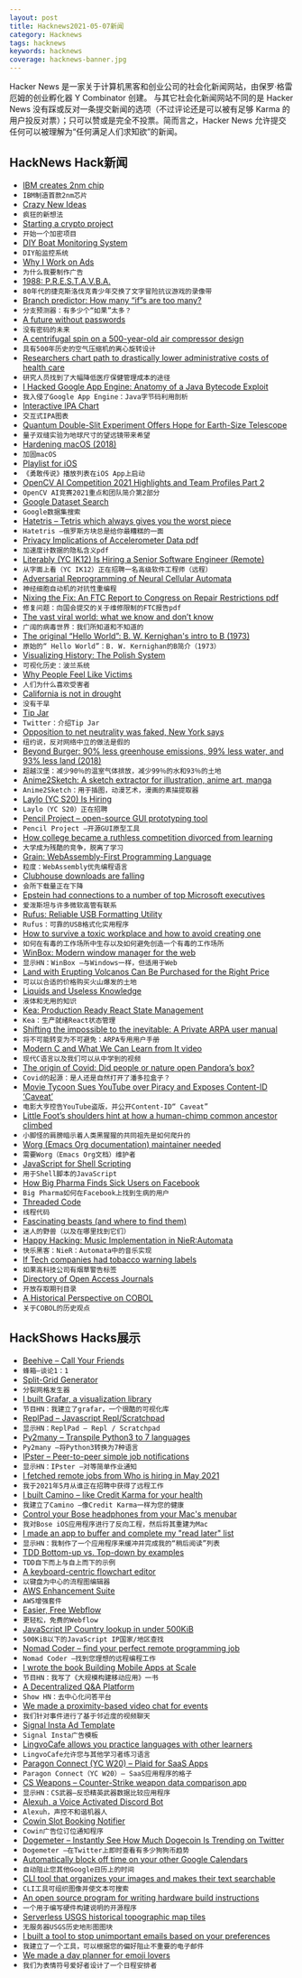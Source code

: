 ```yaml
---
layout: post
title: Hacknews2021-05-07新闻
category: Hacknews
tags: hacknews
keywords: hacknews
coverage: hacknews-banner.jpg
---
```


Hacker News 是一家关于计算机黑客和创业公司的社会化新闻网站，由保罗·格雷厄姆的创业孵化器 Y Combinator 创建。
与其它社会化新闻网站不同的是 Hacker News 没有踩或反对一条提交新闻的选项（不过评论还是可以被有足够 Karma 的用户投反对票）；只可以赞或是完全不投票。简而言之，Hacker News 允许提交任何可以被理解为“任何满足人们求知欲”的新闻。

## HackNews Hack新闻


- [IBM creates 2nm chip](https://www.anandtech.com/show/16656/ibm-creates-first-2nm-chip)
- `IBM制造首款2nm芯片`
- [Crazy New Ideas](http://paulgraham.com/newideas.html)
- `疯狂的新想法`
- [Starting a crypto project](https://twitter.com/jonsyu/status/1389635626698297344)
- `开始一个加密项目`
- [DIY Boat Monitoring System](https://l-36.com/DIY-boat-monitoring-system.php)
- `DIY船监控系统`
- [Why I Work on Ads](https://www.jefftk.com/p/why-i-work-on-ads)
- `为什么我要制作广告`
- [1988: P.R.E.S.T.A.V.B.A.](https://if50.substack.com/p/1988-prestavba)
- `80年代的捷克斯洛伐克青少年交换了文字冒险抗议游戏的录像带`
- [Branch predictor: How many “if”s are too many?](https://blog.cloudflare.com/branch-predictor/)
- `分支预测器：有多少个“如果”太多？`
- [A future without passwords](https://blog.google/technology/safety-security/a-simpler-and-safer-future-without-passwords/)
- `没有密码的未来`
- [A centrifugal spin on a 500-year-old air compressor design](https://newatlas.com/good-thinking/carnot-centrifugal-air-compressor/)
- `具有500年历史的空气压缩机的离心旋转设计`
- [Researchers chart path to drastically lower administrative costs of health care](http://med.stanford.edu/news/all-news/2021/04/researchers-chart-path-to-lower-health-care-administrative-costs.html.html?mkt_tok=ODg0LUZTQi0zMDcAAAF84YXDwjcow7qSEyVjeiYYymJxwwegZeKlZ0lY80KpvyGXnFFbRZ5F3f95hhsB45PHpP51zf1pFjdkKSLmKtSenWlsRIWs1W9g06_HVvcnbA)
- `研究人员找到了大幅降低医疗保健管理成本的途径`
- [I Hacked Google App Engine: Anatomy of a Java Bytecode Exploit](https://blog.polybdenum.com/2021/05/05/how-i-hacked-google-app-engine-anatomy-of-a-java-bytecode-exploit.html)
- `我入侵了Google App Engine：Java字节码利用剖析`
- [Interactive IPA Chart](https://www.ipachart.com/)
- `交互式IPA图表`
- [Quantum Double-Slit Experiment Offers Hope for Earth-Size Telescope](https://www.quantamagazine.org/famous-quantum-experiment-offers-hope-for-earth-size-telescope-20210505/)
- `量子双缝实验为地球尺寸的望远镜带来希望`
- [Hardening macOS (2018)](https://blog.bejarano.io/hardening-macos/)
- `加固macOS`
- [Playlist for iOS](https://brave.com/playlist/)
- `《勇敢传说》播放列表在iOS App上启动`
- [OpenCV AI Competition 2021 Highlights and Team Profiles Part 2](https://opencv.org/opencv-ai-competition-2021-highlights-and-team-profiles-part-2/)
- `OpenCV AI竞赛2021重点和团队简介第2部分`
- [Google Dataset Search](https://datasetsearch.research.google.com/)
- `Google数据集搜索`
- [Hatetris – Tetris which always gives you the worst piece](https://qntm.org/hatetris)
- `Hatetris –俄罗斯方块总是给你最糟糕的一面`
- [Privacy Implications of Accelerometer Data pdf](https://dl.acm.org/doi/pdf/10.1145/3309074.3309076)
- `加速度计数据的隐私含义pdf`
- [Literably (YC IK12) Is Hiring a Senior Software Engineer (Remote)](https://www.workatastartup.com/jobs/43782)
- `从字面上看（YC IK12）正在招聘一名高级软件工程师（远程）`
- [Adversarial Reprogramming of Neural Cellular Automata](https://distill.pub/selforg/2021/adversarial)
- `神经细胞自动机的对抗性重编程`
- [Nixing the Fix: An FTC Report to Congress on Repair Restrictions pdf](https://www.ftc.gov/system/files/documents/reports/nixing-fix-ftc-report-congress-repair-restrictions/nixing_the_fix_report_final_5521_630pm-508_002.pdf)
- `修复问题：向国会提交的关于维修限制的FTC报告pdf`
- [The vast viral world: what we know and don’t know](https://nautil.us/issue/99/universality/the-vast-viral-world-what-we-know-and-dont-know)
- `广阔的病毒世界：我们所知道和不知道的`
- [The original “Hello World”: B. W. Kernighan's intro to B (1973)](https://web.archive.org/web/20060225195733/http://cm.bell-labs.com/cm/cs/who/dmr/btut.html)
- `原始的“ Hello World”：B. W. Kernighan的B简介（1973）`
- [Visualizing History: The Polish System](https://publicdomainreview.org/collection/visualizing-history-the-polish-system)
- `可视化历史：波兰系统`
- [Why People Feel Like Victims](https://nautil.us/issue/99/universality/why-people-feel-like-victims)
- `人们为什么喜欢受害者`
- [California is not in drought](https://www.latimes.com/opinion/story/2021-05-06/editorial-there-is-no-drought)
- `没有干旱`
- [Tip Jar](https://blog.twitter.com/en_us/topics/product/2021/introducing-tip-jar.html)
- `Twitter：介绍Tip Jar`
- [Opposition to net neutrality was faked, New York says](https://www.nytimes.com/2021/05/06/technology/internet-providers-fake-comments-net-neutrality-new-york.html)
- `纽约说，反对网络中立的做法是假的`
- [Beyond Burger: 90% less greenhouse emissions, 99% less water, and 93% less land (2018)](http://css.umich.edu/publication/beyond-meats-beyond-burger-life-cycle-assessment-detailed-comparison-between-plant-based)
- `超越汉堡：减少90％的温室气体排放，减少99％的水和93％的土地`
- [Anime2Sketch: A sketch extractor for illustration, anime art, manga](https://github.com/Mukosame/Anime2Sketch)
- `Anime2Sketch：用于插图，动漫艺术，漫画的素描提取器`
- [Laylo (YC S20) Is Hiring](https://www.ycombinator.com/companies/laylo/jobs/ZVMFWsc-growth-marketing-lead)
- `Laylo（YC S20）正在招聘`
- [Pencil Project – open-source GUI prototyping tool](https://pencil.evolus.vn/)
- `Pencil Project –开源GUI原型工具`
- [How college became a ruthless competition divorced from learning](https://www.theatlantic.com/ideas/archive/2021/05/marriage-college-status-meritocracy/618795/)
- `大学成为残酷的竞争，脱离了学习`
- [Grain: WebAssembly-First Programming Language](https://www.infoq.com/news/2021/05/grain-web-assembly-first/)
- `粒度：WebAssembly优先编程语言`
- [Clubhouse downloads are falling](https://www.businessinsider.com/clubhouse-downloads-900000-in-april-2021-5)
- `会所下载量正在下降`
- [Epstein had connections to a number of top Microsoft executives](https://www.thedailybeast.com/melinda-gates-warned-bill-gates-about-jeffrey-epstein/)
- `爱泼斯坦与许多微软高管有联系`
- [Rufus: Reliable USB Formatting Utility](https://github.com/pbatard/rufus)
- `Rufus：可靠的USB格式化实用程序`
- [How to survive a toxic workplace and how to avoid creating one](https://newsletter.timber.fm/p/how-to-survive-a-toxic-workplace)
- `如何在有毒的工作场所中生存以及如何避免创造一个有毒的工作场所`
- [WinBox: Modern window manager for the web](https://github.com/nextapps-de/winbox)
- `显示HN：WinBox –与Windows一样，但适用于Web`
- [Land with Erupting Volcanos Can Be Purchased for the Right Price](https://www.visir.is/g/20212106234d/jord-med-gjosandi-eldfjalli-faest-keypt-fyrir-rett-verd)
- `可以以合适的价格购买火山爆发的土地`
- [Liquids and Useless Knowledge](https://johnhellion.substack.com/p/liquids-and-useless-knowledge)
- `液体和无用的知识`
- [Kea: Production Ready React State Management](https://kea.js.org/)
- `Kea：生产就绪React状态管理`
- [Shifting the impossible to the inevitable: A Private ARPA user manual](https://benjaminreinhardt.com/parpa)
- `将不可能转变为不可避免：ARPA专用用户手册`
- [Modern C and What We Can Learn from It video](https://www.youtube.com/watch?v=QpAhX-gsHMs)
- `现代C语言以及我们可以从中学到的视频`
- [The origin of Covid: Did people or nature open Pandora’s box?](https://thebulletin.org/2021/05/the-origin-of-covid-did-people-or-nature-open-pandoras-box-at-wuhan/)
- `Covid的起源：是人还是自然打开了潘多拉盒子？`
- [Movie Tycoon Sues YouTube over Piracy and Exposes Content-ID ‘Caveat’](https://torrentfreak.com/movie-tycoon-sues-youtube-over-piracy-and-exposes-content-id-caveat-210506/)
- `电影大亨控告YouTube盗版，并公开Content-ID“ Caveat”`
- [Little Foot’s shoulders hint at how a human-chimp common ancestor climbed](https://www.sciencenews.org/article/little-foot-hominid-skeleton-shoulder-human-chimp-ancestor-climb)
- `小脚怪的肩膀暗示着人类黑猩猩的共同祖先是如何爬升的`
- [Worg (Emacs Org documentation) maintainer needed](https://orgmode.org/list/87y2ctuqcj.fsf@gnu.org/)
- `需要Worg（Emacs Org文档）维护者`
- [JavaScript for Shell Scripting](https://github.com/google/zx)
- `用于Shell脚本的JavaScript`
- [How Big Pharma Finds Sick Users on Facebook](https://themarkup.org/citizen-browser/2021/05/06/how-big-pharma-finds-sick-users-on-facebook)
- `Big Pharma如何在Facebook上找到生病的用户`
- [Threaded Code](http://www.complang.tuwien.ac.at/forth/threaded-code.html)
- `线程代码`
- [Fascinating beasts (and where to find them)](https://blogs.bl.uk/digitisedmanuscripts/2021/03/fascinating-beasts.html)
- `迷人的野兽（以及在哪里找到它们）`
- [Happy Hacking: Music Implementation in NieR:Automata](https://www.platinumgames.com/official-blog/article/9581)
- `快乐黑客：NieR：Automata中的音乐实现`
- [If Tech companies had tobacco warning labels](https://www.hattusia.com/post/through-the-smoke-the-harms-of-big-tech)
- `如果高科技公司有烟草警告标签`
- [Directory of Open Access Journals](http://www.doaj.org/)
- `开放存取期刊目录`
- [A Historical Perspective on COBOL](https://logicmag.io/care/built-to-last/)
- `关于COBOL的历史观点`


## HackShows Hacks展示

- [ Beehive – Call Your Friends](https://www.askbeehive.com/)
- `蜂箱–谈论1：1`
- [ Split-Grid Generator](https://split.js.org/#/split-grid)
- `分裂网格发生器`
- [ I built Grafar, a visualization library](https://thoughtspile.github.io/grafar?new)
- `节目HN：我建立了grafar，一个很酷的可视化库`
- [ ReplPad – Javascript Repl/Scratchpad](https://replpad.com/)
- `显示HN：ReplPad – Repl / Scratchpad`
- [ Py2many – Transpile Python3 to 7 languages](https://github.com/adsharma/py2many)
- `Py2many –将Python3转换为7种语言`
- [ IPster – Peer-to-peer simple job notifications](https://ipster.io/)
- `显示HN：IPster –对等简单作业通知`
- [ I fetched remote jobs from Who is hiring in May 2021](https://remotehunt.com/hacker-news/remote-jobs)
- `我于2021年5月从谁正在招聘中获得了远程工作`
- [ I built Camino – like Credit Karma for your health](http://caminohealthapp.com)
- `我建立了Camino –像Credit Karma一样为您的健康`
- [ Control your Bose headphones from your Mac's menubar](https://boze.app)
- `我对Bose iOS应用程序进行了反向工程，然后将其重建为Mac`
- [ I made an app to buffer and complete my "read later" list](https://closetab.email/inbox)
- `显示HN：我制作了一个应用程序来缓冲并完成我的“稍后阅读”列表`
- [ TDD Bottom-up vs. Top-down by examples](https://gungor.github.io/article/2021/05/02/tdd-outsidein-vs-insideout.html)
- `TDD自下而上与自上而下的示例`
- [ A keyboard-centric flowchart editor](https://www.knotend.com/)
- `以键盘为中心的流程图编辑器`
- [ AWS Enhancement Suite](https://chrome.google.com/webstore/detail/deref-%E2%80%94-aws-enhancement-s/nankdihhphnhbfhhcpncdfofgfdbfpmo)
- `AWS增强套件`
- [ Easier, Free Webflow](https://aspect.app?source=yc)
- `更轻松，免费的Webflow`
- [ JavaScript IP Country lookup in under 500KiB](https://www.npmjs.com/package/ip3country)
- `500KiB以下的JavaScript IP国家/地区查找`
- [ Nomad Coder – find your perfect remote programming job](https://nomadcoder.work/)
- `Nomad Coder –找到您理想的远程编程工作`
- [ I wrote the book Building Mobile Apps at Scale](http://mobileatscale.com/)
- `节目HN：我写了《大规模构建移动应用》一书`
- [ A Decentralized Q&A Platform](https://musing.io)
- `Show HN：去中心化问答平台`
- [ We made a proximity-based video chat for events](https://unnamed.chat)
- `我们针对事件进行了基于邻近度的视频聊天`
- [ Signal Insta Ad Template](https://tacix.at/experiments/signal.html)
- `Signal Insta广告模板`
- [ LingvoCafe allows you practice languages with other learners](https://www.lingvo.cafe/)
- `LingvoCafe允许您与其他学习者练习语言`
- [ Paragon Connect (YC W20) – Plaid for SaaS Apps](item?id=27050798)
- `Paragon Connect（YC W20）– SaaS应用程序的格子`
- [ CS Weapons – Counter-Strike weapon data comparison app](https://www.csweapons.com)
- `显示HN：CS武器–反恐精英武器数据比较应用程序`
- [ Alexuh, a Voice Activated Discord Bot](https://alexuh.com)
- `Alexuh，声控不和谐机器人`
- [ Cowin Slot Booking Notifier](https://www.findmyslots.com/)
- `Cowin广告位订位通知程序`
- [ Dogemeter – Instantly See How Much Dogecoin Is Trending on Twitter](https://dogemeter.netlify.app/)
- `Dogemeter –在Twitter上即时查看有多少狗狗币趋势`
- [ Automatically block off time on your other Google Calendars](https://calendarpush.com/)
- `自动阻止您其他Google日历上的时间`
- [ CLI tool that organizes your images and makes their text searchable](https://www.npmjs.com/package/cluttr)
- `CLI工具可组织图像并使文本可搜索`
- [ An open source program for writing hardware build instructions](https://gitbuilding.io/)
- `一个用于编写硬件构建说明的开源程序`
- [ Serverless USGS historical topographic map tiles](https://kylebarron.dev/usgs-topo-mosaic)
- `无服务器USGS历史地形图图块`
- [ I built a tool to stop unimportant emails based on your preferences](https://www.inmoat.com/)
- `我建立了一个工具，可以根据您的偏好阻止不重要的电子邮件`
- [ We made a day planner for emoji lovers](https://apps.apple.com/in/app/notmoji/id1557831831)
- `我们为表情符号爱好者设计了一个日程安排者`

